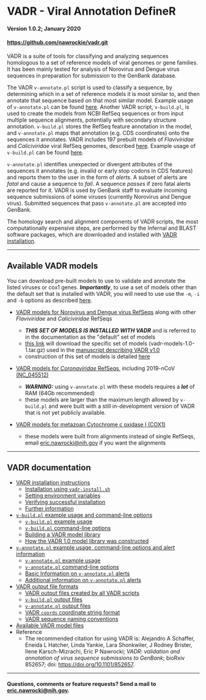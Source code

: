 # VADR - Viral Annotation DefineR <a name="top"></a>
#### Version 1.0.2; January 2020
#### https://github.com/nawrockie/vadr.git

VADR is a suite of tools for classifying and analyzing sequences
homologous to a set of reference models of viral genomes or gene
families. It has been mainly tested for analysis of Norovirus and
Dengue virus sequences in preparation for submission to the GenBank
database. 

The VADR `v-annotate.pl` script is used to classify a sequence, by
determining which in a set of reference models it is most similar
to, and then annotate that sequence based on that most similar model.
Example usage of `v-annotate.pl` can be found [here](documentation/annotate.md#top).
Another VADR script, `v-build.pl`, is used to create the models from
NCBI RefSeq sequences or from input multiple sequence alignments,
potentially with secondary structure annotation. `v-build.pl` stores
the RefSeq feature annotation in the model, and `v-annotate.pl` maps
that annotation (e.g. CDS coordinates) onto the sequences it
annotates.  VADR includes 197 prebuilt models of *Flaviviridae* and
*Caliciviridae* viral RefSeq genomes, described
[here](documentation/build.md#1.0library).  Example usage of `v-build.pl` can be
found [here](documentation/build.md#top).

`v-annotate.pl` identifies unexpected or divergent attributes of the
sequences it annotates (e.g. invalid or early stop codons in CDS
features) and reports them to the user in the form of *alerts*.  A
subset of alerts are *fatal* and cause a sequence to *fail*. A
sequence *passes* if zero fatal alerts are reported for it.  VADR is
used by GenBank staff to evaluate incoming sequence submissions of
some viruses (currently Norovirus and Dengue virus).  Submitted
sequences that pass `v-annotate.pl` are accepted into GenBank.

The homology search and alignment components of VADR scripts, the most
computationally expensive steps, are performed by the Infernal and
BLAST software packages, which are downloaded and installed with [VADR
installation](documentation/install.md#top).

---
## Available VADR models <a name="models"></a>

You can download pre-built models to use to validate and
annotate the listed viruses or cox1 genes. ***Importantly***,
to use a set of models other than the default set that is
installed with VADR, you will need to use use the `-m`, `-i` and
`-b` options as described [here](documentation/build.md#building-a-vadr-model-library).

  * [VADR models for Norovirus and Dengue virus
    RefSeqs](https://ftp.ncbi.nlm.nih.gov/pub/nawrocki/vadr-models/CURRENT)
    along with other *Flaviviridae* and *Caliciviridae* RefSeqs 
    
    * ***THIS SET OF MODELS IS INSTALLED WITH VADR*** and is referred
      to in the documentation as the "default" set of models
    * [this
      link](https://ftp.ncbi.nlm.nih.gov/pub/nawrocki/vadr-models/CURRENT/vadr-models-1.0-1.tar.gz)
      will download the specific set of models
      (vadr-models-1.0-1.tar.gz) used in the [manuscript describing VADR
      v1.0](https://www.biorxiv.org/content/10.1101/852657v1) 
    * construction of this set of models is detailed
      [here](documentation/build.md#1.0library)


  * [VADR models for *Coronaviridae* RefSeqs](https://ftp.ncbi.nlm.nih.gov/pub/nawrocki/vadr-models/coronaviridae), including 2019-nCoV
    [(NC_045512)](https://www.ncbi.nlm.nih.gov/nuccore/NC_045512.2/)
    * ***WARNING:*** using `v-annotate.pl` with these models requires a
      ***lot*** of RAM (64Gb recommended)
    * these models are larger than the maximum length allowed by
      `v-build.pl` and were built with a still in-development version of
      VADR that is not yet publicly available.

  * [VADR models for metazoan Cytochrome c oxidase I (COX1)](https://ftp.ncbi.nlm.nih.gov/pub/nawrocki/vadr-models/cox1)
    * these models were built from alignments instead of single
      RefSeqs, email eric.nawrocki@nih.gov if you want the alignments

---
## VADR documentation <a name="documentation"></a>

* [VADR installation instructions](documentation/install.md#top)
  * [Installation using `vadr-install.sh`](documentation/install.md#install)
  * [Setting environment variables](documentation/install.md#environment)
  * [Verifying successful installation](documentation/install.md#tests)
  * [Further information](documentation/install.md#further)
* [`v-build.pl` example usage and command-line options](documentation/build.md#top)
  * [`v-build.pl` example usage](documentation/build.md#exampleusage)
  * [`v-build.pl` command-line options](documentation/build.md#options)
  * [Building a VADR model library](documentation/build.md#library)
  * [How the VADR 1.0 model library was constructed](documentation/build.md#1.0library)
* [`v-annotate.pl` example usage, command-line options and alert information](documentation/annotate.md#top)
  * [`v-annotate.pl` example usage](documentation/annotate.md#exampleusage)
  * [`v-annotate.pl` command-line options](documentation/annotate.md#options)
  * [Basic Information on `v-annotate.pl` alerts](documentation/annotate.md#alerts)
  * [Additional information on `v-annotate.pl` alerts](documentation/annotate.md#alerts2)
* [VADR output file formats](documentation/formats.md#top)
  * [VADR output files created by all VADR scripts](documentation/formats.md#generic)
  * [`v-build.pl` output files](documentation/formats.md#build)
  * [`v-annotate.pl` output files](documentation/formats.md#annotate)
  * [VADR `coords` coordinate string format](documentation/formats.md#coords)
  * [VADR sequence naming conventions](documentation/formats.md#seqnames)
* [Available VADR model files](https://github.com/nawrockie/vadr/wiki/Available-VADR-model-files)
* Reference
  * The recommended citation for using VADR is:
    Alejandro A Schaffer, Eneida L Hatcher, Linda Yankie, Lara
    Shonkwiler, J Rodney Brister, Ilene Karsch-Mizrachi, Eric P
    Nawrocki; *VADR: validation and annotation of virus sequence
    submissions to GenBank*;
    bioRxiv 852657; doi: https://doi.org/10.1101/852657.
---
#### Questions, comments or feature requests? Send a mail to eric.nawrocki@nih.gov.
